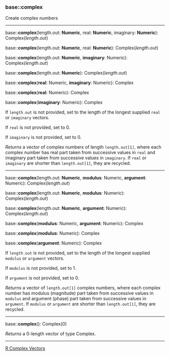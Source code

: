### base::complex

Create complex numbers

---
base::**complex**(length.out: **Numeric**, real: **Numeric**, imaginary: **Numeric**): Complex(*length.out*)

base::**complex**(length.out: **Numeric**, real: **Numeric**): Complex(*length.out*)

base::**complex**(length.out: **Numeric**, **imaginary**: Numeric): Complex(*length.out*)

base::**complex**(length.out: **Numeric**): Complex(*length.out*)

base::**complex**(**real**: Numeric, **imaginary**: Numeric): Complex

base::**complex**(**real**: Numeric): Complex

base::**complex**(**imaginary**: Numeric): Complex

If `length.out` is not provided, set to the length of the longest supplied `real` or `imaginary` vectors.

If `real` is not provided, set to 0.

If `imaginary` is not provided, set to 0.

*Returns* a vector of complex numbers of length `length.out[1]`, where each complex number has real part taken from successive values in `real` and imaginary part taken from successive values in `imaginary`. If `real` or `imaginary` are shorter than `length.out[1]`, they are recycled.

---

base::**complex**(length.out: **Numeric**, **modulus**: Numeric, **argument**: Numeric): Complex(*length.out*)

base::**complex**(length.out: **Numeric**, **modulus**: Numeric): Complex(*length.out*)

base::**complex**(length.out: **Numeric**, **argument**: Numeric): Complex(*length.out*)

base::**complex**(**modulus**: Numeric, **argument**: Numeric): Complex

base::**complex**(**modulus**: Numeric): Complex

base::**complex**(**argument**: Numeric): Complex

If `length.out` is not provided, set to the length of the longest supplied `modulus` or `argument` vectors.

If `modulus` is not provided, set to 1.

If `argument` is not provided, set to 0.

*Returns* a vector of `length.out[1]` complex numbers, where each complex number has modulus (magnitude) part taken from successive values in `modulus` and argument (phase) part taken from successive values in `argument`. If `modulus` or `argument` are shorter than `length.out[1]`, they are recycled.

---

base::**complex**(): Complex(0)

*Returns* a 0-length vector of type Complex.

---


[R Complex Vectors](http://stat.ethz.ch/R-manual/R-devel/library/base/html/complex.html)


